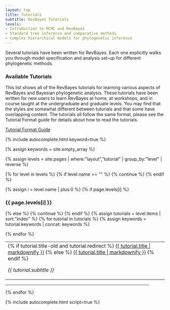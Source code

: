 ```yaml
---
layout: top
title: Tutorials
subtitle: RevBayes Tutorials
levels:
- Introduction to MCMC and RevBayes
- Standard tree inference and comparative methods
- Complex hierarchical models for phylogenetic inference
---
```


Several tutorials have been written for RevBayes. Each one explicitly walks you through model specification and analysis set-up for different phylogenetic methods.


### Available Tutorials

This list shows all of the RevBayes tutorials for learning various aspects of RevBayes and Bayesian phylogenetic analysis. 
These tutorials have been written for new users to learn RevBayes at home, at workshops, and in course taught at the undergraduate and graduate levels. 
You may find that the styles are somewhat different between tutorials and that some  have overlapping content. 
The tutorials all follow the same format, please see the Tutorial Format guide for details about how to read the tutorials.

<a href="{{ site.baseurl }}{{ page.url }}format" class="btn btn-info" role="button">Tutorial Format Guide</a>

{% include autocomplete.html keyword=true %}

{% assign keywords = site.empty_array %}

{% assign levels = site.pages | where:"layout","tutorial" | group_by:"level" | reverse %}

{% for level in levels %}
{% if level.name == "" %}
{% continue %}
{% endif %}

{% assign i = level.name | plus:0 %}
{% if page.levels[i] %}
<h3>{{ page.levels[i] }}</h3>
{% else %}
{% continue %}
{% endif %}

<table width="90%" class="table table-striped">
{% assign tutorials = level.items | sort:"index" %}
{% for tutorial in tutorials %}
{% assign keywords = tutorial.keywords | concat: keywords %}
<tr class="tutorial {{ tutorial.keywords | join:' '}}">
<td class="col-xs-5">
{% if tutorial.title-old and tutorial.redirect %}
<a href="https://github.com/revbayes/revbayes_tutorial/raw/master/tutorial_TeX/{{ tutorial.title-old }}/{{ tutorial.title-old }}.pdf">{{ tutorial.title | markdownify }}</a>
{% else %}
<a href="{{ site.baseurl }}{{ tutorial.url }}">{{ tutorial.title | markdownify }}</a>
{% endif %}
<p style="font-style: italic">{{ tutorial.subtitle }}</p>
</td>

</tr>

{% endfor %}
</table><hr align="left" width="90%">

{% endfor %}

{% include autocomplete.html script=true %}